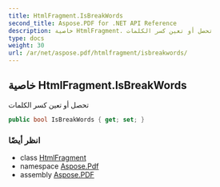 ```yaml
---
title: HtmlFragment.IsBreakWords
second_title: Aspose.PDF for .NET API Reference
description: خاصية HtmlFragment. تحصل أو تعين كسر الكلمات
type: docs
weight: 30
url: /ar/net/aspose.pdf/htmlfragment/isbreakwords/
---
```

## خاصية HtmlFragment.IsBreakWords

تحصل أو تعين كسر الكلمات

```csharp
public bool IsBreakWords { get; set; }
```

### انظر أيضًا

* class [HtmlFragment](../)
* namespace [Aspose.Pdf](../../../aspose.pdf/)
* assembly [Aspose.PDF](../../../)